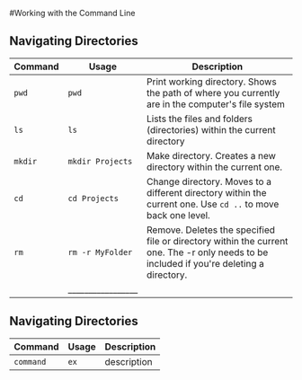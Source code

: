 #Working with the Command Line

## Navigating Directories
| Command | Usage | Description |
| ------- | ----- | ------- |
| `pwd` | `pwd` | Print working directory. Shows the path of where you currently are in the computer's file system |
| `ls` | `ls` | Lists the files and folders (directories) within the current directory |
| `mkdir` | `mkdir Projects` | Make directory. Creates a new directory within the current one. |
| `cd` | `cd Projects` | Change directory. Moves to a different directory within the current one. Use `cd ..` to move back one level. |
| `rm` | `rm -r MyFolder` | Remove. Deletes the specified file or directory within the current one. The -r only needs to be included if you're deleting a directory.  |
|  | _________________ |  |


## Navigating Directories
| Command | Usage | Description |
| ------- | ----- | ------- |
| `command` | `ex` | description |
